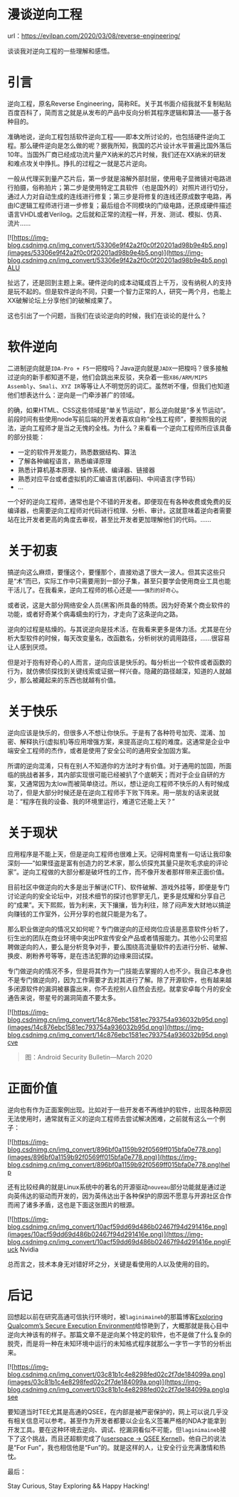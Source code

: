 # 漫谈逆向工程

url：https://evilpan.com/2020/03/08/reverse-engineering/



谈谈我对逆向工程的一些理解和感悟。

# 引言

逆向工程，原名Reverse Engineering，简称RE。关于其书面介绍我就不复制粘贴百度百科了，简而言之就是从发布的产品中反向分析其程序逻辑和算法——基于各种目的。

准确地说，逆向工程包括软件逆向工程——即本文所讨论的，也包括硬件逆向工程。那么硬件逆向是怎么做的呢？据我所知，我国的芯片设计水平普遍比国外落后10年。当国外厂商已经成功流片量产X纳米的芯片时候，我们还在XX纳米的研发和难点攻关中挣扎。挣扎的过程之一就是芯片逆向。

一般从代理买到量产芯片后，第一步就是溶解外部封层，使用电子显微镜对电路进行拍摄，俗称拍片；第二步是使用特定工具软件（也是国外的）对照片进行切分，通过人力对自动生成的连线进行修复；第三步是将修复的连线还原成数字电路，再由IC逻辑工程师进行进一步修复；最后组合不同模块的门级电路，还原成硬件描述语言VHDL或者Verilog。之后就和正常的流程一样，开发、测试、模拟、仿真、流片……



[![https://img-blog.csdnimg.cn/img_convert/53306e9f42a2f0c0f20201ad98b9e4b5.png](images/53306e9f42a2f0c0f20201ad98b9e4b5.png)](https://img-blog.csdnimg.cn/img_convert/53306e9f42a2f0c0f20201ad98b9e4b5.png)ALU



扯远了，还是回到主题上来。硬件逆向的成本动辄成百上千万，没有纳税人的支持是玩不起的。但是软件逆向不同，只要一个智力正常的人，研究一两个月，也能上XX破解论坛上分享他们的破解成果了。

这也引出了一个问题，当我们在谈论逆向的时候，我们在谈论的是什么？

# 软件逆向

二进制逆向就是`IDA-Pro + F5`一把梭吗？Java逆向就是`JADX`一把梭吗？很多接触过逆向的新手都知道不是，他们会跳出来反驳，夹杂着一些`X86/ARM/MIPS Assembly`、`Smali`、`XYZ IR`等等让人不明觉厉的词汇。虽然听不懂，但我们也知道他们想表达什么：逆向是一门牵涉甚广的领域。

的确，如果HTML、CSS这些领域是“单关节运动”，那么逆向就是“多关节运动”。前段时间有些使用node写前后端的开发者喜欢自称“全栈工程师”，要按照我的说法，逆向工程师才是当之无愧的全栈。为什么？来看看一个逆向工程师所应该具备的部分技能：

- 一定的软件开发能力，熟悉数据结构、算法
- 了解各种编程语言，熟悉编译原理
- 熟悉计算机基本原理、操作系统、编译器、链接器
- 熟悉对应平台或者虚拟机的汇编语言(机器码)、中间语言(字节码）
- …

一个好的逆向工程师，通常也是个不错的开发者。即便现在有各种收费或免费的反编译器，也需要逆向工程师对代码进行梳理、分析、审计。这就意味着逆向者需要站在比开发者更高的角度去审视，甚至比开发者更加理解他们的代码。……

# 关于初衷

搞逆向这么麻烦，要懂这个，要懂那个，直接劝退了很大一波人。但其实这些只是“术”而已，实际工作中只需要用到一部分子集，甚至只要学会使用商业工具也能干活儿了。在我看来，逆向工程师的核心还是——`强烈的好奇心`。

或者说，这是大部分网络安全人员(黑客)所具备的特质。因为好奇某个商业软件的功能，或者好奇某个病毒蠕虫的行为，才走向了这条逆向之路。

逆向的过程是枯燥的。与其说逆向是技术活，在我看来更多是体力活。尤其是在分析大型软件的时候，每天改变量名，改函数名，分析树状的调用路径，……很容易让人感到厌烦。

但是对于抱有好奇心的人而言，逆向应该是快乐的。每分析出一个软件或者函数的行为，就仿佛侦探找到关键线索或证据一样兴奋。隐藏的路径越深，知道的人就越少，那么被藏起来的东西也就越有价值。

# 关于快乐

逆向应该是快乐的，但很多人不想让你快乐。于是有了各种符号加壳、混淆、加密、解释执行(虚拟机)等应用增强方案，来提高逆向工程的难度。这通常是企业中端安全工程师的杰作，或者是使用了安全公司的通用安全加固方案。

所谓的逆向混淆，只有在别人不知道你的方法时才有价值。对于通用的加固，所面临的挑战者甚多，其内部实现很可能已经被扒了个底朝天；而对于企业自研的方案，又通常因为太low而被简单绕过。所以，想让逆向工程师不快乐的人有时候成功了，但是大部分时候还是在逆向工程师手下败下阵来。用一朋友的话来说就是：“程序在我的设备、我的环境里运行，难道它还能上天？”

# 关于现状

应用程序是不能上天，但是逆向工程师也很难上天。记得柯南里有一句话让我印象深刻——“如果怪盗是富有创造力的艺术家，那么侦探充其量只是吹毛求疵的评论家”。逆向工程做的大部分都是破坏性的工作，而不像开发者那样带来正面价值。

目前社区中做逆向的大多是出于解谜(CTF)、软件破解、游戏外挂等，即便是专门讨论逆向的安全论坛中，对技术细节的探讨也寥寥无几，更多是炫耀和分享自己的“成果”。天下熙熙，皆为利来，天下攘攘，皆为利往，除了闷声发大财地以搞逆向赚钱的工作室外，公开分享的也就只能是为名了。

那么职业做逆向的情况又如何呢？专门做逆向的正经岗位应该是恶意软件分析了，衍生出的团队在商业环境中突出PR宣传安全产品或者情报能力。其他小公司里招聘做逆向的人，要么是分析竞争对手，要么围绕高流量软件的去进行分析、破解、换皮、刷粉养号等等，是在违法犯罪的边缘来回试探。

专门做逆向的情况不多，但是将其作为一门技能去掌握的人也不少。我自己本身也不是专门做逆向的，因为工作需要才去对其进行了解。除了开源软件，也有越来越多闭源软件的漏洞被暴露出来，你不去挖别人自然会去挖。就拿安卓每个月的安全通告来说，带星号的漏洞简直不要太多。



[![https://img-blog.csdnimg.cn/img_convert/14c876ebc1581ec793754a936032b95d.png](images/14c876ebc1581ec793754a936032b95d.png)](https://img-blog.csdnimg.cn/img_convert/14c876ebc1581ec793754a936032b95d.png)cve



> 图：Android Security Bulletin—March 2020

# 正面价值

逆向也有作为正面案例出现。比如对于一些开发者不再维护的软件，出现各种原因无法使用时，通常就有正义的逆向工程师去尝试解决困难，之前就有这么一个例子：



[![https://img-blog.csdnimg.cn/img_convert/896bf0a1159b92f0569ff015bfa0e778.png](images/896bf0a1159b92f0569ff015bfa0e778.png)](https://img-blog.csdnimg.cn/img_convert/896bf0a1159b92f0569ff015bfa0e778.png)help



还有比较经典的就是Linux系统中的著名的开源驱动`nouveau`部分功能就是通过逆向英伟达的驱动而开发的，因为英伟达出于各种保护的原因不愿意与开源社区合作而闹了诸多矛盾，这也是下面这张图片的根源。



[![https://img-blog.csdnimg.cn/img_convert/10acf59dd69d486b02467f94d291416e.png](images/10acf59dd69d486b02467f94d291416e.png)](https://img-blog.csdnimg.cn/img_convert/10acf59dd69d486b02467f94d291416e.png)Fuck Nvidia



总而言之，技术本身无对错好坏之分，关键是看使用的人以及使用的目的。

# 后记

回想起以前在研究高通可信执行环境时，被`laginimaineb`的那篇博客[Exploring Qualcomm’s Secure Execution Environment](http://bits-please.blogspot.com/2016/04/exploring-qualcomms-secure-execution.html)给惊艳到了，大概那就是我心目中逆向大神该有的样子。那篇文章不是逆向某个特定的软件，也不是做了什么复杂的脱壳，而是将一种在未知环境中运行的未知格式程序就那么一字节一字节的分析出来。



[![https://img-blog.csdnimg.cn/img_convert/03c81b1c4e8298fed02c2f7de184099a.png](images/03c81b1c4e8298fed02c2f7de184099a.png)](https://img-blog.csdnimg.cn/img_convert/03c81b1c4e8298fed02c2f7de184099a.png)qsee



要知道当时TEE尤其是高通的QSEE，在内部是被严密保护的，网上可以说几乎没有相关信息可以参考。甚至作为开发者都要以企业名义签署严格的NDA才能拿到开发工具。要在这种环境去逆向、调试、挖漏洞看似不可能，但`laginimaineb`接下了这个挑战，而且还超额完成了([userspace -> QSEE Kernel](http://bits-please.blogspot.com/2016/06/trustzone-kernel-privilege-escalation.html))。他自己的说法是“For Fun”，我也相信他是“Fun”的。就是这样的人，让安全行业充满激情和热忱。

最后：

Stay Curious, Stay Exploring && Happy Hacking!